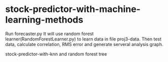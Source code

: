 stock-predictor-with-machine-learning-methods
=============================================
Run forecaster.py
It will use random forest learner(RandomForestLearner.py) to learn data in file proj3-data.
Then test data, calculate correlation, RMS error and generate serveral analysis graph.

stock-predictor-with-knn and random forest tree
